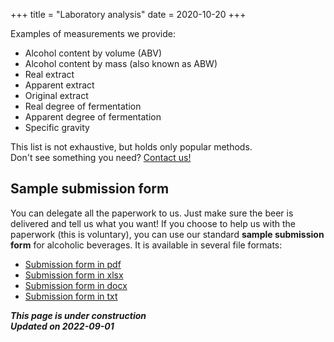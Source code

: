 +++
title = "Laboratory analysis"
date = 2020-10-20
+++

Examples of measurements we provide:

* Alcohol content by volume (ABV)<br>
* Alcohol content by mass (also known as ABW)<br>
* Real extract<br>
* Apparent extract<br>
* Original extract<br>
* Real degree of fermentation<br>
* Apparent degree of fermentation<br>
* Specific gravity<br>

This list is not exhaustive, but holds only popular methods.<br>
Don't see something you need? [Contact us!](@/info/contacts.md)

## Sample submission form
You can delegate all the paperwork to us. Just make sure the beer is delivered and tell us what you want! If you choose to help us with the paperwork (this is voluntary), you can use our standard **sample submission form** for alcoholic beverages. It is available in several file formats:

* [Submission form in pdf](@/Alzymologist-submission-form.pdf)
* [Submission form in xlsx](@/Alzymologist-submission-form.xlsx)
* [Submission form in docx](@/Alzymologist-submission-form.docx)
* [Submission form in txt](@/Alzymologist-submission-form.txt)

***This page is under construction***<br>
***Updated on 2022-09-01***
